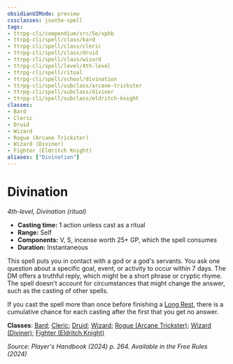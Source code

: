 ```yaml
---
obsidianUIMode: preview
cssclasses: json5e-spell
tags:
- ttrpg-cli/compendium/src/5e/xphb
- ttrpg-cli/spell/class/bard
- ttrpg-cli/spell/class/cleric
- ttrpg-cli/spell/class/druid
- ttrpg-cli/spell/class/wizard
- ttrpg-cli/spell/level/4th-level
- ttrpg-cli/spell/ritual
- ttrpg-cli/spell/school/divination
- ttrpg-cli/spell/subclass/arcane-trickster
- ttrpg-cli/spell/subclass/diviner
- ttrpg-cli/spell/subclass/eldritch-knight
classes:
- Bard
- Cleric
- Druid
- Wizard
- Rogue (Arcane Trickster)
- Wizard (Diviner)
- Fighter (Eldritch Knight)
aliases: ["Divination"]
---
```

# Divination
*4th-level, Divination (ritual)*  


- **Casting time:** 1 action unless cast as a ritual
- **Range:** Self
- **Components:** V, S, incense worth 25+ GP, which the spell consumes
- **Duration:** Instantaneous

This spell puts you in contact with a god or a god's servants. You ask one question about a specific goal, event, or activity to occur within 7 days. The DM offers a truthful reply, which might be a short phrase or cryptic rhyme. The spell doesn't account for circumstances that might change the answer, such as the casting of other spells.

If you cast the spell more than once before finishing a [Long Rest](3-Mechanics/CLI/rules/variant-rules/long-rest-xphb.md), there is a cumulative  chance for each casting after the first that you get no answer.

**Classes**: [Bard](list-spells-classes-bard); [Cleric](list-spells-classes-cleric); [Druid](list-spells-classes-druid); [Wizard](list-spells-classes-wizard); [Rogue (Arcane Trickster)](list-spells-classes-rogue-xphb-arcane-trickster-xphb); [Wizard (Diviner)](list-spells-classes-wizard-xphb-diviner-xphb); [Fighter (Eldritch Knight)](list-spells-classes-fighter-xphb-eldritch-knight-xphb)

*Source: Player's Handbook (2024) p. 264. Available in the Free Rules (2024)*
